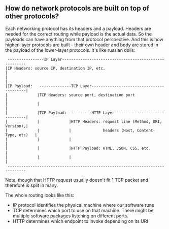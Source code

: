 How do network protocols are built on top of other protocols?
----

Each networking protocol has its headers and a payload. Headers are needed for the correct routing while 
payload is the actual data. So the payloads can have anything from that protocol perspective. And this is 
how higher-layer protocols are built - their own header and body are stored in the payload of the lower-layer
protocols. It's like russian dolls:

```
 ----------------IP Layer------------------------------------------------------
|IP Headers: source IP, destination IP, etc.                                   |
|                                                                              |
|IP Payload:   --------------TCP Layer-----------------------------------------|
|             |TCP Headers: source port, destination port                      |
|             |                                                                |
|             |TCP Payload:  ---------HTTP Layer-------------------------------|
|             |             |HTTP Headers: request line (Method, URI, Version),| 
|             |             |              headers (Host, Content-Type, etc)   |
|             |             |                                                  |
|             |             |HTTP Payload: HTML, JSON, CSS, etc.               |
|             |             |                                                  |
 ------------------------------------------------------------------------------
```
Note, though that HTTP request usually doesn't fit 1 TCP packet and therefore is split in many.

The whole routing looks like this:

* IP protocol identifies the physical machine where our software runs
* TCP determines which port to use on that machine. There might be multiple software packages listening 
on different ports.
* HTTP determines which endpoint to invoke depending on its URI